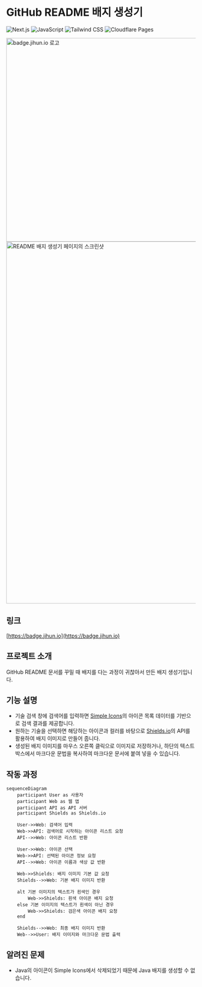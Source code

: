 # GitHub README 배지 생성기
![Next.js](https://img.shields.io/badge/Next.js-000000?style=for-the-badge&logo=Nextdotjs&logoColor=white)
![JavaScript](https://img.shields.io/badge/JavaScript-F7DF1E?style=for-the-badge&logo=JavaScript&logoColor=black)
![Tailwind CSS](https://img.shields.io/badge/Tailwind%20CSS-06B6D4?style=for-the-badge&logo=TailwindCSS&logoColor=white)
![Cloudflare Pages](https://img.shields.io/badge/Cloudflare%20Pages-F38020?style=for-the-badge&logo=CloudflarePages&logoColor=white)

<img width="540" alt="badge.jihun.io 로고" src="https://github.com/user-attachments/assets/6ebcab44-ce20-4fdb-95b9-38f42dc467e0">


<img width="960" alt="README 배지 생성기 페이지의 스크린샷" src="https://github.com/user-attachments/assets/6fe4e3c5-f811-4068-8285-6d3e5897020a">


## 링크
[https://badge.jihun.io](https://badge.jihun.io)

## 프로젝트 소개

GitHub README 문서를 꾸밀 때 배지를 다는 과정이 귀찮아서 만든 배지 생성기입니다.

## 기능 설명

- 기술 검색 창에 검색어를 입력하면 [Simple Icons](https://simpleicons.org/)의 아이콘 목록 데이터를 기반으로 검색 결과를 제공합니다.
- 원하는 기술을 선택하면 해당하는 아이콘과 컬러를 바탕으로 [Shields.io](https://shields.io)의 API를 활용하여 배지 이미지로 만들어 줍니다.
- 생성된 배지 이미지를 마우스 오른쪽 클릭으로 이미지로 저장하거나, 하단의 텍스트 박스에서 마크다운 문법을 복사하여 마크다운 문서에 붙여 넣을 수 있습니다.

## 작동 과정
```mermaid
sequenceDiagram
    participant User as 사용자
    participant Web as 웹 앱
    participant API as API 서버
    participant Shields as Shields.io

    User->>Web: 검색어 입력
    Web->>API: 검색어로 시작하는 아이콘 리스트 요청
    API-->>Web: 아이콘 리스트 반환

    User->>Web: 아이콘 선택
    Web->>API: 선택된 아이콘 정보 요청
    API-->>Web: 아이콘 이름과 색상 값 반환

    Web->>Shields: 배지 이미지 기본 값 요청
    Shields-->>Web: 기본 배지 이미지 반환

    alt 기본 이미지의 텍스트가 흰색인 경우
        Web->>Shields: 흰색 아이콘 배지 요청
    else 기본 이미지의 텍스트가 흰색이 아닌 경우
        Web->>Shields: 검은색 아이콘 배지 요청
    end

    Shields-->>Web: 최종 배지 이미지 반환
    Web-->>User: 배지 이미지와 마크다운 문법 출력
```

## 알려진 문제

- Java의 아이콘이 Simple Icons에서 삭제되었기 때문에 Java 배지를 생성할 수 없습니다.
